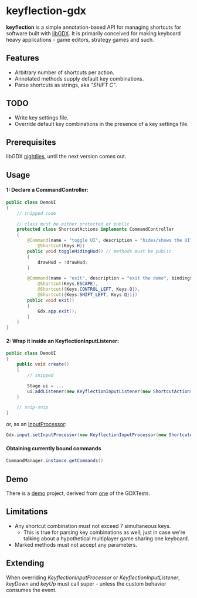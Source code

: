 # keyflection-gdx
__keyflection__ is a simple annotation-based API for managing shortcuts for software
built with [libGDX](http://libgdx.badlogicgames.com/). It is primarily conceived for
making keyboard heavy applications - game editors, strategy games and such.


## Features
- Arbitrary number of shortcuts per action.
- Annotated methods supply default key combinations.
- Parse shortcuts as strings, aka _"SHIFT C"_.


## TODO
- Write key settings file.
- Override default key combinations in the presence of a key settings file.


## Prerequisites
libGDX [nightlies](http://libgdx.badlogicgames.com/nightlies/), until the next
version comes out.

## Usage
#### 1: Declare a CommandController:

```java
public class DemoUI
{
    // snipped code

    // class must be either protected or public
    protected class ShortcutActions implements CommandController
    {
        @Command(name = "toggle UI", description = "hides/shows the UI", bindings =
            @Shortcut(Keys.H))
        public void toggleHidingHud() // methods must be public
        {
            drawHud = !drawHud;
        }

        @Command(name = "exit", description = "exit the demo", bindings = {
            @Shortcut(Keys.ESCAPE),
            @Shortcut({Keys.CONTROL_LEFT, Keys.Q}),
            @Shortcut({Keys.SHIFT_LEFT, Keys.Q})})
        public void exit()
        {
            Gdx.app.exit();
        }
    }
}
```
#### 2: Wrap it inside an KeyflectionInputListener:

```java
public class DemoUI
{
    public void create()
    {
        // snipped

        Stage ui = ...
        ui.addListener(new KeyflectionInputListener(new ShortcutActions()));
    }

    // snip-snip
}
```
or, as an [InputProcessor](http://libgdx.badlogicgames.com/nightlies/docs/api/com/badlogic/gdx/InputProcessor.html):
```java
Gdx.input.setInputProcessor(new KeyflectionInputProcessor(new ShortcutActions()));
```

#### Obtaining currently bound commands

```java
CommandManager.instance.getCommands()
```

## Demo
There is a [demo](https://github.com/junkdog/keyflection-gdx/blob/master/keyflection-demo/src/net/onedaybeard/keyflection/demo/DemoUI.java)
project, derived from [one](https://github.com/libgdx/libgdx/blob/master/tests/gdx-tests/src/com/badlogic/gdx/tests/StageTest.java)
of the GDXTests.

## Limitations
- Any shortcut combination must not exceed 7 simultaneous keys.
    - This is true for parsing key combinations as well; just in case we're
    talking about a hypothetical multiplayer game sharing one keyboard.
- Marked methods must not accept any parameters.

## Extending
When overriding _KeyflectionInputProcessor_ or _KeyflectionInputListener_,
_keyDown_ and _keyUp_ must call super - unless the custom behavior consumes the event.